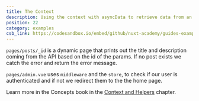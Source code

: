 ```yaml
---
title: The Context
description: Using the context with asyncData to retrieve data from an API and middleware to check authentication using the store.
position: 22
category: examples
csb_link: https://codesandbox.io/embed/github/nuxt-academy/guides-examples/tree/master/02_concepts/02_context_helpers-context?fontsize=14&hidenavigation=1&theme=dark
---
```


`pages/posts/_id` is a dynamic page that prints out the title and description coming from the API based on the id of the params. If no post exists we catch the error and return the error message.

`pages/admin.vue` uses `middleware` and the `store`, to check if our user is authenticated and if not we redirect them to the the home page.

<base-alert type="next">

Learn more in the Concepts book in the [Context and Helpers](/guides/concepts/context-helpers) chapter.

</base-alert>

<code-sandbox :src="csb_link"></code-sandbox>
